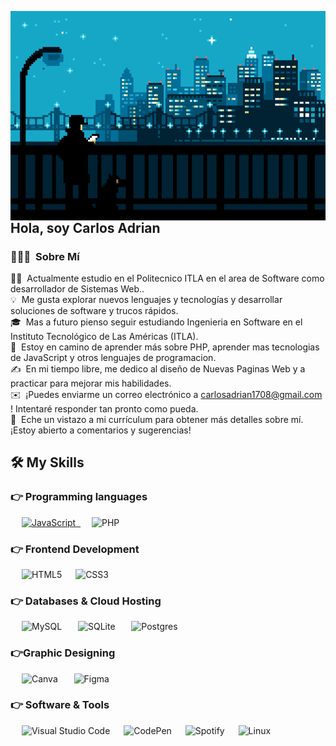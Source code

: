 <img alt="portada" src="./assets/Mf08.gif" width='1100' align="left"/><h2 align="left">Hola, soy Carlos Adrian</h2>

### 👨🏻‍💻 &nbsp;Sobre Mí

👨‍💻 &nbsp;Actualmente estudio en el Politecnico ITLA en el area de Software como desarrollador de Sistemas Web..\
💡 &nbsp;Me gusta explorar nuevos lenguajes y tecnologías y desarrollar soluciones de software y trucos rápidos.\
🎓 &nbsp;Mas a futuro pienso seguir estudiando Ingenieria en Software en el Instituto Tecnológico de Las Américas (ITLA).\
🌱 &nbsp;Estoy en camino de aprender más sobre PHP, aprender mas tecnologias de JavaScript y otros lenguajes de programacion.\
✍️ &nbsp;En mi tiempo libre, me dedico al diseño de Nuevas Paginas Web y a practicar para mejorar mis habilidades.\
✉️ &nbsp;¡Puedes enviarme un correo electrónico a carlosadrian1708@gmail.com ! Intentaré responder tan pronto como pueda.\
📄 &nbsp;Eche un vistazo a mi currículum para obtener más detalles sobre mí. ¡Estoy abierto a comentarios y sugerencias!

## 🛠️ My Skills

### 👉 Programming languages

  &emsp;
  <a href="https://developer.mozilla.org/en-US/docs/Web/JavaScript" target="_blank"> 
     ![JavaScript](https://img.shields.io/badge/javascript-%23323330.svg?style=for-the-badge&logo=javascript&logoColor=%23F7DF1E)&nbsp;
   </a>
  &emsp;
    ![PHP](https://img.shields.io/badge/php-%23777BB4.svg?style=for-the-badge&logo=php&logoColor=white)
### 👉 Frontend Development
  &emsp; 
   ![HTML5](https://img.shields.io/badge/html5-%23E34F26.svg?style=for-the-badge&logo=html5&logoColor=white)
  &emsp;
    ![CSS3](https://img.shields.io/badge/css3-%231572B6.svg?style=for-the-badge&logo=css3&logoColor=white)
### 👉 Databases & Cloud Hosting
  &emsp;
   ![MySQL](https://img.shields.io/badge/mysql-4479A1.svg?style=for-the-badge&logo=mysql&logoColor=white)&nbsp;
  &emsp;
    ![SQLite](https://img.shields.io/badge/sqlite-%2307405e.svg?style=for-the-badge&logo=sqlite&logoColor=white)&nbsp;
  &emsp;
    ![Postgres](https://img.shields.io/badge/postgres-%23316192.svg?style=for-the-badge&logo=postgresql&logoColor=white)&nbsp;
  &emsp;
### 👉Graphic Designing
  &emsp;
  	![Canva](https://img.shields.io/badge/Canva-%2300C4CC.svg?style=for-the-badge&logo=Canva&logoColor=white)&nbsp;
  &emsp;
  	![Figma](https://img.shields.io/badge/figma-%23F24E1E.svg?style=for-the-badge&logo=figma&logoColor=white)
  &emsp;
 ### 👉 Software & Tools
  &emsp;
    ![Visual Studio Code](https://img.shields.io/badge/Visual%20Studio%20Code-0078d7.svg?style=for-the-badge&logo=visual-studio-code&logoColor=white)
  &emsp;
    ![CodePen](https://img.shields.io/badge/Codepen-000000?style=for-the-badge&logo=codepen&logoColor=white)
  &emsp;
    ![Spotify](https://img.shields.io/badge/Spotify-1ED760?style=for-the-badge&logo=spotify&logoColor=white)
  &emsp;
     ![Linux](https://img.shields.io/badge/Linux-FCC624?style=for-the-badge&logo=linux&logoColor=black)
  &emsp;

<br/>
